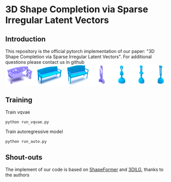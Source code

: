 # 3D Shape Completion via Sparse Irregular Latent Vectors
## Introduction
This repository is the official pytorch implementation of our paper: "3D Shape Completion via Sparse Irregular Latent Vectors". For additional questions please contact us in github
![image](https://github.com/ESANN-23/3D-Shape-Completion-via-Sparse-Irregular-Latent-Vectors/blob/main/image/figure1.png)

## Training
Train vqvae 
```
python run_vqvae.py
```
Train autoregressive model
```
python run_auto.py
```
## Shout-outs
The implement of our code is based on [ShapeFormer](https://github.com/qheldiv/shapeformer) and [3DILG](https://github.com/1zb/3DILG), thanks to the authors
